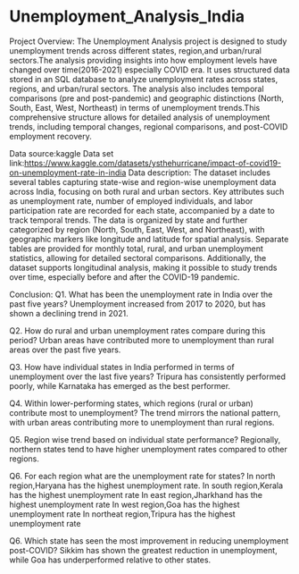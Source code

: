 # Unemployment_Analysis_India

Project Overview:
The Unemployment Analysis project is designed to study unemployment trends across different states, region,and urban/rural sectors.The analysis providing insights into how employment levels have changed over time(2016-2021) especially COVID era. It uses structured data stored in an SQL database to analyze unemployment rates across states, regions, and urban/rural sectors. The analysis also includes temporal comparisons (pre and post-pandemic) and geographic distinctions (North, South, East, West, Northeast) in terms of unemployment trends.This comprehensive structure allows for detailed analysis of unemployment trends, including temporal changes, regional comparisons, and post-COVID employment recovery.

Data source:kaggle
Data set link:https://www.kaggle.com/datasets/ysthehurricane/impact-of-covid19-on-unemployment-rate-in-india
Data description:
The dataset includes several tables capturing state-wise and region-wise unemployment data across India, focusing on both rural and urban sectors. Key attributes such as unemployment rate, number of employed individuals, and labor participation rate are recorded for each state, accompanied by a date to track temporal trends. The data is organized by state and further categorized by region (North, South, East, West, and Northeast), with geographic markers like longitude and latitude for spatial analysis. Separate tables are provided for monthly total, rural, and urban unemployment statistics, allowing for detailed sectoral comparisons. Additionally, the dataset supports longitudinal analysis, making it possible to study trends over time, especially before and after the COVID-19 pandemic.

Conclusion:
Q1. What has been the unemployment rate in India over the past five years?
Unemployment increased from 2017 to 2020, but has shown a declining trend in 2021.

Q2. How do rural and urban unemployment rates compare during this period?
Urban areas have contributed more to unemployment than rural areas over the past five years.

Q3. How have individual states in India performed in terms of unemployment over the last five years?
Tripura has consistently performed poorly, while Karnataka has emerged as the best performer.

Q4. Within lower-performing states, which regions (rural or urban) contribute most to unemployment?
The trend mirrors the national pattern, with urban areas contributing more to unemployment than rural regions.

Q5. Region wise trend based on individual state performance?
Regionally, northern states tend to have higher unemployment rates compared to other regions.

Q6. For each region what are the unemployment rate for states?
In north region,Haryana has the highest unemployment rate.
In south region,Kerala has the highest unemployment rate
In east region,Jharkhand has the highest unemployment rate
In west region,Goa has the highest unemployment rate
In northeat region,Tripura has the highest unemployment rate

Q6. Which state has seen the most improvement in reducing unemployment post-COVID?
Sikkim has shown the greatest reduction in unemployment, while Goa has underperformed relative to other states.
